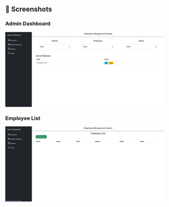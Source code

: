 
## 📸 Screenshots

### Admin Dashboard
![Admin Dashboard](./src/assets/dashboard.png)

### Employee List
![Employee List](./src/assets/employee_list.png)
